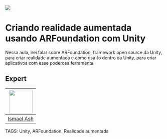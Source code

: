 
<img src="https://storage.googleapis.com/golden-wind/experts-club/capa-github.svg" />

# Criando realidade aumentada usando ARFoundation com Unity

Nessa aula, irei falar sobre ARFoundation, framework open source da Unity, para criar realidade aumentada e 
como usa-lo dentro da Unity, para criar aplicativos com esse poderosa ferramenta

## Expert

| [<img src="https://avatars.githubusercontent.com/u/19227867?v=4" width="75px;"/>](https://github.com/ismaelash) |
| :----------------------------------------------------------------------------------------------------------------------------------------------------------------------: |
|                                                             [Ismael Ash](https://github.com/ismaelash)                                                             |

TAGS: Unity, ARFoundation, Realidade aumentada
